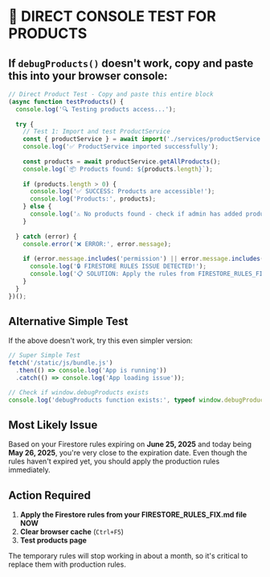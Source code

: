# 🔧 DIRECT CONSOLE TEST FOR PRODUCTS

## If `debugProducts()` doesn't work, copy and paste this into your browser console:

```javascript
// Direct Product Test - Copy and paste this entire block
(async function testProducts() {
  console.log('🔍 Testing products access...');
  
  try {
    // Test 1: Import and test ProductService
    const { productService } = await import('./services/productService');
    console.log('✅ ProductService imported successfully');
    
    const products = await productService.getAllProducts();
    console.log(`📦 Products found: ${products.length}`);
    
    if (products.length > 0) {
      console.log('✅ SUCCESS: Products are accessible!');
      console.log('Products:', products);
    } else {
      console.log('⚠️ No products found - check if admin has added products');
    }
    
  } catch (error) {
    console.error('❌ ERROR:', error.message);
    
    if (error.message.includes('permission') || error.message.includes('denied')) {
      console.log('🔒 FIRESTORE RULES ISSUE DETECTED!');
      console.log('📋 SOLUTION: Apply the rules from FIRESTORE_RULES_FIX.md');
    }
  }
})();
```

## Alternative Simple Test

If the above doesn't work, try this even simpler version:

```javascript
// Super Simple Test
fetch('/static/js/bundle.js')
  .then(() => console.log('App is running'))
  .catch(() => console.log('App loading issue'));

// Check if window.debugProducts exists
console.log('debugProducts function exists:', typeof window.debugProducts);
```

## Most Likely Issue

Based on your Firestore rules expiring on **June 25, 2025** and today being **May 26, 2025**, you're very close to the expiration date. Even though the rules haven't expired yet, you should apply the production rules immediately.

## Action Required

1. **Apply the Firestore rules from your FIRESTORE_RULES_FIX.md file NOW**
2. **Clear browser cache** (`Ctrl+F5`)
3. **Test products page**

The temporary rules will stop working in about a month, so it's critical to replace them with production rules.

